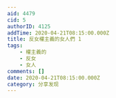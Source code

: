 ```yaml
---
aid: 4479
cid: 5
authorID: 4125
addTime: 2020-04-21T08:15:00.000Z
title: 反女權主義的女人們 1
tags:
    - 權主義的
    - 反女
    - 女人
comments: []
date: 2020-04-21T08:15:00.000Z
category: 分享发现
---
```



